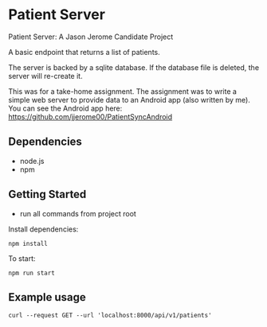 
# Patient Server

Patient Server: A Jason Jerome Candidate Project

A basic endpoint that returns a list of patients.

The server is backed by a sqlite database. If the database file is deleted, the server will re-create it.

This was for a take-home assignment. The assignment was to write a simple web server to provide data to an Android app (also written by me).  You can see the Android app here: https://github.com/jjerome00/PatientSyncAndroid

## Dependencies
* node.js
* npm


## Getting Started
* run all commands from project root

Install dependencies:
```
npm install
```

To start:
```
npm run start
```

## Example usage
```
curl --request GET --url 'localhost:8000/api/v1/patients'
```
